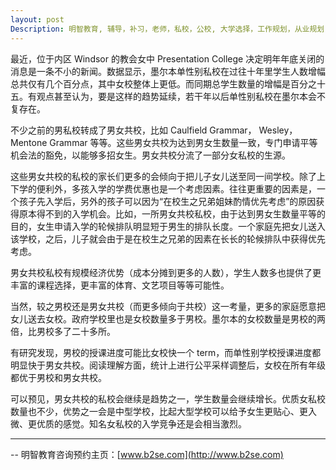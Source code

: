 ```yaml
---
layout: post
Description: 明智教育, 辅导，补习，老师，私校，公校, 大学选择，工作规划，从业规划，天才儿童是浮云，澳洲学生挫折教育，儿童空间推理，空间理解能力， Universities Selection, Career Education, Career Advisors, Guidance, Private Schools, Selective Schools, Writing tutoring, Interviews tutoring, Resume Writing, Spatial skills, Failures help gifted children, The International Baccalaureate (IB), Victoria Melbourne Selective High Schools Entrance Exam post exam discussions
---
```


最近，位于内区 Windsor 的教会女中 Presentation College 决定明年年底关闭的消息是一条不小的新闻。数据显示，墨尔本单性别私校在过往十年里学生人数增幅总共仅有几个百分点，其中女校整体上更低。而同期总学生数量的增幅是百分之十五。有观点甚至认为，要是这样的趋势延续，若干年以后单性别私校在墨尔本会不复存在。

不少之前的男私校转成了男女共校，比如 Caulfield Grammar， Wesley， Mentone Grammar 等等。这些男女共校为达到男女生数量一致，专门申请平等机会法的豁免，以能够多招女生。男女共校分流了一部分女私校的生源。

这些男女共校的私校的家长们更多的会倾向于把儿子女儿送至同一间学校。除了上下学的便利外，多孩入学的学费优惠也是一个考虑因素。往往更重要的因素是，一个孩子先入学后，另外的孩子可以因为“在校生之兄弟姐妹酌情优先考虑”的原因获得原本得不到的入学机会。比如，一所男女共校私校，由于达到男女生数量平等的目的，女生申请入学的轮候排队明显短于男生的排队长度。一个家庭先把女儿送入该学校，之后，儿子就会由于是在校生之兄弟的因素在长长的轮候排队中获得优先考虑。

男女共校私校有规模经济优势（成本分摊到更多的人数），学生人数多也提供了更丰富的课程选择，更丰富的体育、文艺项目等等可能性。

当然，较之男校还是男女共校（而更多倾向于共校）这一考量，更多的家庭愿意把女儿送去女校。政府学校里也是女校数量多于男校。墨尔本的女校数量是男校的两倍，比男校多了二十多所。  

有研究发现，男校的授课进度可能比女校快一个 term，而单性别学校授课进度都明显快于男女共校。阅读理解方面，统计上进行公平采样调整后，女校在所有年级都优于男校和男女共校。

可以预见，男女共校的私校会继续是趋势之一，学生数量会继续增长。优质女私校数量也不少，优势之一会是中型学校，比起大型学校可以给予女生更贴心、更入微、更优质的感觉。知名女私校的入学竞争还是会相当激烈。


	
--------
-- 明智教育咨询预约主页：[www.b2se.com](http://www.b2se.com)

